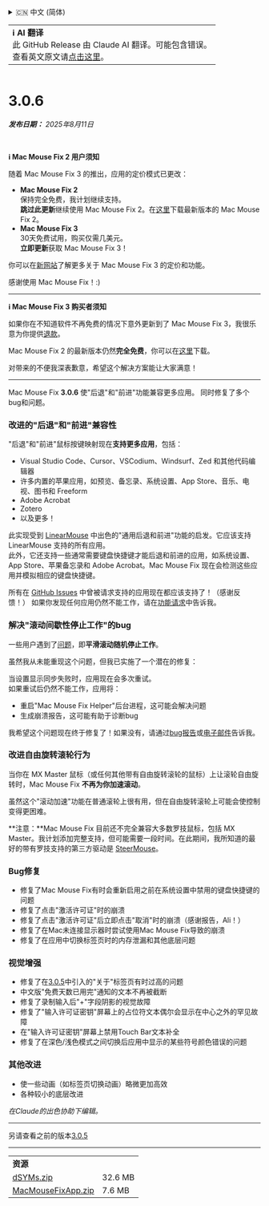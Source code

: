 <details>
<summary>🇨🇳 中文 (简体)</summary>

[🇬🇧 English (GitHub Release)](https://github.com/noah-nuebling/mac-mouse-fix/releases/tag/3.0.6)\
[🇩🇪 Deutsch](https://redirect.macmousefix.com/?target=mmf-release&tag=3.0.6&locale=de)\
[🇻🇳 Tiếng Việt](https://redirect.macmousefix.com/?target=mmf-release&tag=3.0.6&locale=vi)\
**🇨🇳 中文 (简体)**\
[🇨🇳 中文 (繁體)](https://redirect.macmousefix.com/?target=mmf-release&tag=3.0.6&locale=zh-Hant)\
[🇭🇰 中文（香港)](https://redirect.macmousefix.com/?target=mmf-release&tag=3.0.6&locale=zh-HK)\
[🇰🇷 한국어](https://redirect.macmousefix.com/?target=mmf-release&tag=3.0.6&locale=ko)\
[Help translate Mac Mouse Fix to different languages!](https://github.com/noah-nuebling/mac-mouse-fix/discussions/731)
</details>
<table align=><td>
<b>ℹ️ AI 翻译</b><br>
此 GitHub Release 由 Claude AI 翻译。可能包含错误。<br>
查看英文原文请<a href="https://github.com/noah-nuebling/mac-mouse-fix/releases/tag/3.0.6">点击这里</a>。
</td></table>

<table></table>

# 3.0.6
***发布日期：** 2025年8月11日*

<br>

**ℹ️ Mac Mouse Fix 2 用户须知**

随着 Mac Mouse Fix 3 的推出，应用的定价模式已更改：

- **Mac Mouse Fix 2**\
保持完全免费，我计划继续支持。\
**跳过此更新**继续使用 Mac Mouse Fix 2。在[这里](https://redirect.macmousefix.com/?target=mmf2-latest&locale=zh-Hans)下载最新版本的 Mac Mouse Fix 2。
- **Mac Mouse Fix 3**\
30天免费试用，购买仅需几美元。\
**立即更新**获取 Mac Mouse Fix 3！

你可以在[新网站](https://macmousefix.com/)了解更多关于 Mac Mouse Fix 3 的定价和功能。

感谢使用 Mac Mouse Fix！:)

---

**ℹ️ Mac Mouse Fix 3 购买者须知**

如果你在不知道软件不再免费的情况下意外更新到了 Mac Mouse Fix 3，我很乐意为你提供[退款](https://redirect.macmousefix.com/?target=mmf-apply-for-refund&locale=zh-Hans)。

Mac Mouse Fix 2 的最新版本仍然**完全免费**，你可以在[这里](https://redirect.macmousefix.com/?target=mmf2-latest&locale=zh-Hans)下载。

对带来的不便我深表歉意，希望这个解决方案能让大家满意！

---

Mac Mouse Fix **3.0.6** 使"后退"和"前进"功能兼容更多应用。
同时修复了多个bug和问题。

### 改进的"后退"和"前进"兼容性

"后退"和"前进"鼠标按键映射现在**支持更多应用**，包括：

- Visual Studio Code、Cursor、VSCodium、Windsurf、Zed 和其他代码编辑器
- 许多内置的苹果应用，如预览、备忘录、系统设置、App Store、音乐、电视、图书和 Freeform
- Adobe Acrobat
- Zotero
- 以及更多！

此实现受到 [LinearMouse](https://github.com/linearmouse/linearmouse) 中出色的"通用后退和前进"功能的启发。它应该支持 LinearMouse 支持的所有应用。\
此外，它还支持一些通常需要键盘快捷键才能后退和前进的应用，如系统设置、App Store、苹果备忘录和 Adobe Acrobat。Mac Mouse Fix 现在会检测这些应用并模拟相应的键盘快捷键。

所有在 [GitHub Issues](https://github.com/noah-nuebling/mac-mouse-fix/issues?q=state%3Aclosed%20label%3A%22Universal%20Back%20and%20Forward%22) 中曾被请求支持的应用现在都应该支持了！（感谢反馈！）
如果你发现任何应用仍然不能工作，请在[功能请求](http://redirect.macmousefix.com/?target=mmf-feedback-feature-request&locale=zh-Hans)中告诉我。

### 解决"滚动间歇性停止工作"的bug

一些用户遇到了[问题](https://github.com/noah-nuebling/mac-mouse-fix/issues?q=is%3Aissue%20state%3Aclosed%20stops%20working%20label%3A%22Scroll%20Stops%20Working%20Intermittently%22)，即**平滑滚动随机停止工作**。

虽然我从未能重现这个问题，但我已实施了一个潜在的修复：

当设置显示同步失败时，应用现在会多次重试。\
如果重试后仍然不能工作，应用将：

- 重启"Mac Mouse Fix Helper"后台进程，这可能会解决问题
- 生成崩溃报告，这可能有助于诊断bug

我希望这个问题现在终于修复了！如果没有，请通过[bug报告](http://redirect.macmousefix.com/?target=mmf-feedback-bug-report&locale=zh-Hans)或[电子邮件](http://redirect.macmousefix.com/?target=mailto-noah&locale=zh-Hans)告诉我。

### 改进自由旋转滚轮行为

当你在 MX Master 鼠标（或任何其他带有自由旋转滚轮的鼠标）上让滚轮自由旋转时，Mac Mouse Fix **不再为你加速滚动**。

虽然这个"滚动加速"功能在普通滚轮上很有用，但在自由旋转滚轮上可能会使控制变得更困难。

**注意：**Mac Mouse Fix 目前还不完全兼容大多数罗技鼠标，包括 MX Master。我计划添加完整支持，但可能需要一段时间。在此期间，我所知道的最好的带有罗技支持的第三方驱动是 [SteerMouse](https://plentycom.jp/en/steermouse/)。

### Bug修复

- 修复了Mac Mouse Fix有时会重新启用之前在系统设置中禁用的键盘快捷键的问题
- 修复了点击"激活许可证"时的崩溃
- 修复了点击"激活许可证"后立即点击"取消"时的崩溃（感谢报告，Ali！）
- 修复了在Mac未连接显示器时尝试使用Mac Mouse Fix导致的崩溃
- 修复了在应用中切换标签页时的内存泄漏和其他底层问题

### 视觉增强

- 修复了在[3.0.5](https://redirect.macmousefix.com/?target=mmf-release&tag=3.0.5&locale=zh-Hans)中引入的"关于"标签页有时过高的问题
- 中文版"免费天数已用完"通知的文本不再被截断
- 修复了录制输入后"+"字段阴影的视觉故障
- 修复了"输入许可证密钥"屏幕上的占位符文本偶尔会显示在中心之外的罕见故障
- 在"输入许可证密钥"屏幕上禁用Touch Bar文本补全
- 修复了在深色/浅色模式之间切换后应用中显示的某些符号颜色错误的问题

### 其他改进

- 使一些动画（如标签页切换动画）略微更加高效
- 各种较小的底层改进

*在Claude的出色协助下编辑。*

---

另请查看之前的版本[3.0.5](https://redirect.macmousefix.com/?target=mmf-release&tag=3.0.5&locale=zh-Hans)

---

<table align="start">
<tr>
    <td colspan=2>
        <b>资源</b>
    </td>
</tr>
<tr>
    <td><a href="https://github.com/noah-nuebling/mac-mouse-fix/releases/download/3.0.6/dSYMs.zip">dSYMs.zip</a></td>
    <td>32.6 MB</td>
</tr>
<tr>
    <td><a href="https://github.com/noah-nuebling/mac-mouse-fix/releases/download/3.0.6/MacMouseFixApp.zip">MacMouseFixApp.zip</a></td>
    <td>7.6 MB</td>
</tr>
</table>